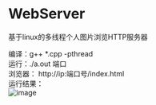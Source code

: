 # WebServer
基于linux的多线程个人图片浏览HTTP服务器


编译：g++ *.cpp -pthread  
运行：./a.out 端口  
浏览器： http://ip:端口号/index.html  
运行结果：  
![image](resource/image1.jpg) 
